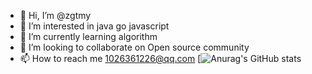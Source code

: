 - 👋 Hi, I’m @zgtmy
- 👀 I’m interested in java go javascript
- 🌱 I’m currently learning algorithm
- 💞️ I’m looking to collaborate on Open source community
- 📫 How to reach me 1026361226@qq.com
[![Anurag's GitHub stats](https://github-readme-stats.vercel.app/api?username=zgtmy)

<!---
zgtmy/zgtmy is a ✨ special ✨ repository because its `README.md` (this file) appears on your GitHub profile.
You can click the Preview link to take a look at your changes.
--->
